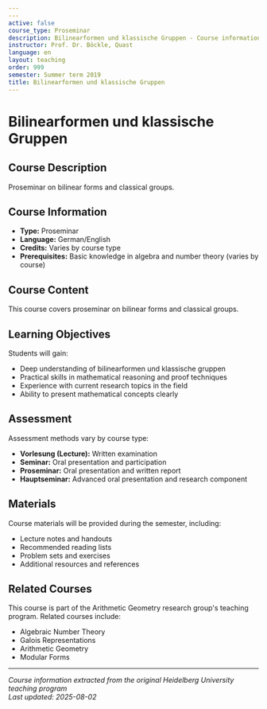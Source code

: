 ```yaml
---
---
active: false
course_type: Proseminar
description: Bilinearformen und klassische Gruppen - Course information and materials.
instructor: Prof. Dr. Böckle, Quast
language: en
layout: teaching
order: 999
semester: Summer term 2019
title: Bilinearformen und klassische Gruppen
---
```



# Bilinearformen und klassische Gruppen

## Course Description 

Proseminar on bilinear forms and classical groups.

## Course Information 

- **Type:** Proseminar
- **Language:** German/English
- **Credits:** Varies by course type
- **Prerequisites:** Basic knowledge in algebra and number theory (varies by course)

## Course Content 

This course covers proseminar on bilinear forms and classical groups.

## Learning Objectives 

Students will gain:
- Deep understanding of bilinearformen und klassische gruppen
- Practical skills in mathematical reasoning and proof techniques
- Experience with current research topics in the field
- Ability to present mathematical concepts clearly

## Assessment 

Assessment methods vary by course type:
- **Vorlesung (Lecture):** Written examination
- **Seminar:** Oral presentation and participation
- **Proseminar:** Oral presentation and written report
- **Hauptseminar:** Advanced oral presentation and research component

## Materials 

Course materials will be provided during the semester, including:
- Lecture notes and handouts
- Recommended reading lists
- Problem sets and exercises
- Additional resources and references

## Related Courses 

This course is part of the Arithmetic Geometry research group's teaching program. Related courses include:
- Algebraic Number Theory
- Galois Representations
- Arithmetic Geometry
- Modular Forms

---

*Course information extracted from the original Heidelberg University teaching program*  
*Last updated: 2025-08-02*